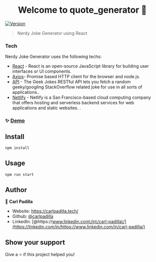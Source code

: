 <h1 align="center">Welcome to quote_generator 👋</h1>
<p>
  <a href="https://www.npmjs.com/package/quote_generator" target="_blank">
    <img alt="Version" src="https://img.shields.io/npm/v/quote_generator.svg">
  </a>
</p>

> Nerdy Joke Generator using React

### Tech

Nerdy Joke Generator uses the following techs:

- [React](https://reactjs.org/) - React is an open-source JavaScript library for building user interfaces or UI components.
- [Axios](https://www.npmjs.com/package/axios)- Promise based HTTP client for the browser and node.js.
- [API](https://github.com/sameerkumar18/geek-joke-api) - The Geek Jokes RESTful API lets you fetch a random geeky/googling StackOverflow related joke for use in all sorts of applications..
- [Netlify](https://www.netlify.com/) - Netlify is a San Francisco-based cloud computing company that offers hosting and serverless backend services for web applications and static websites. .

### ✨ [Demo](https://nerdyjokes.netlify.app/)

## Install

```sh
npm install
```

## Usage

```sh
npm run start
```


## Author

👤 **Carl Padilla**

- Website: https://carlpadilla.tech/
- Github: [@carlpadilla](https://github.com/carlpadilla)
- LinkedIn: [@https:\/\/www.linkedin.com\/in\/carl-padilla\/](https://linkedin.com/in/https://www.linkedin.com/in/carl-padilla/)

## Show your support

Give a ⭐️ if this project helped you!
